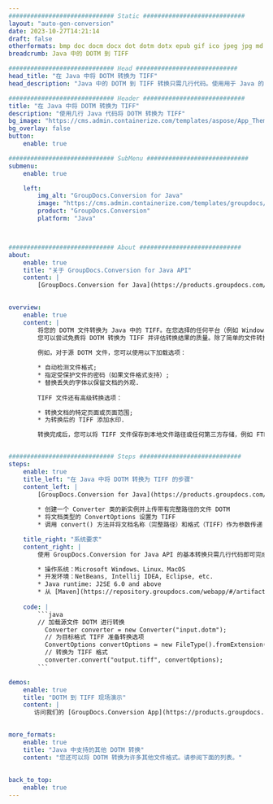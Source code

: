 ```yaml
---
############################# Static ############################
layout: "auto-gen-conversion"
date: 2023-10-27T14:21:14
draft: false
otherformats: bmp doc docm docx dot dotm dotx epub gif ico jpeg jpg md odt ott pdf png psd rtf tex tif tiff txt xps
breadcrumb: Java 中的 DOTM 到 TIFF

############################# Head ############################
head_title: "在 Java 中将 DOTM 转换为 TIFF"
head_description: "Java 中的 DOTM 到 TIFF 转换只需几行代码。使用用于 Java 的 GroupDocs 文档转换 API 转换 160 多种文件格式"

############################# Header ############################
title: "在 Java 中将 DOTM 转换为 TIFF"
description: "使用几行 Java 代码将 DOTM 转换为 TIFF"
bg_image: "https://cms.admin.containerize.com/templates/aspose/App_Themes/V3/images/bg/header1.png"
bg_overlay: false
button:
    enable: true

############################# SubMenu ############################
submenu:
    enable: true

    left:
        img_alt: "GroupDocs.Conversion for Java"
        image: "https://cms.admin.containerize.com/templates/groupdocs/images/product-logos/90x90-noborder/groupdocs-conversion-java.png"
        product: "GroupDocs.Conversion"
        platform: "Java"



############################# About ############################
about:
    enable: true
    title: "关于 GroupDocs.Conversion for Java API"
    content: |
        [GroupDocs.Conversion for Java](https://products.groupdocs.com/conversion/java/) 是一种高级文件格式转换 API，用于在 Microsoft Office、OpenDocument、PDF、HTML、电子邮件、CAD 等流行图像和文档格式之间进行转换。只需几行代码即可完成更多工作。本机 API 会自动检测原始文档的格式，并提供许多选项来自定义转换后的文档。除了从文档中提取信息的功能外，它还默认支持将转换结果缓存到本地磁盘。但是，任何类型的缓存存储都可以通过实施适当的接口来支持 - Amazon S3、Dropbox、Google Drive、Windows Azure、Reddis 或任何其他接口。
    

overview:
    enable: true
    content: |
        将您的 DOTM 文件转换为 Java 中的 TIFF。在您选择的任何平台（例如 Windows、Linux、macOS）上，只需几行 Java 代码。
        您可以尝试免费将 DOTM 转换为 TIFF 并评估转换结果的质量。除了简单的文件转换脚本外，您还可以尝试更复杂的选项来加载 DOTM 源文件并存储 TIFF 输出。 
        
        例如，对于源 DOTM 文件，您可以使用以下加载选项：

        * 自动检测文件格式;
        * 指定受保护文件的密码（如果文件格式支持）;
        * 替换丢失的字体以保留文档的外观.
        
        TIFF 文件还有高级转换选项：

        * 转换文档的特定页面或页面范围;
        * 为转换后的 TIFF 添加水印.

        转换完成后，您可以将 TIFF 文件保存到本地文件路径或任何第三方存储，例如 FTP、Amazon S3、Google Drive、Dropbox 等。请注意 - 转换 DOTM到 TIFF，您不需要安装任何额外的软件，例如 MS Office、Open Office、Adobe Acrobat Reader 等。


############################# Steps ############################
steps:
    enable: true
    title_left: "在 Java 中将 DOTM 转换为 TIFF 的步骤"
    content_left: |
        [GroupDocs.Conversion for Java](https://products.groupdocs.com/conversion/java/) 允许开发人员使用几行代码轻松地将 DOTM 文件转换为 TIFF。
        
        * 创建一个 Converter 类的新实例并上传带有完整路径的文件 DOTM
        * 将文档类型的 ConvertOptions 设置为 TIFF
        * 调用 convert() 方法并将文档名称（完整路径）和格式（TIFF）作为参数传递

    title_right: "系统要求"
    content_right: |
        使用 GroupDocs.Conversion for Java API 的基本转换只需几行代码即可完成。所有主要平台和操作系统都支持我们的 API。在执行以下代码之前，请确保您的系统上安装了以下先决条件。

        * 操作系统：Microsoft Windows、Linux、MacOS
        * 开发环境：NetBeans, Intellij IDEA, Eclipse, etc.
        * Java runtime: J2SE 6.0 and above
        * 从 [Maven](https://repository.groupdocs.com/webapp/#/artifacts/browse/tree/General/repo/com/groupdocs/groupdocs-conversion) 获取最新的 GroupDocs.Conversion for Java
         
    code: |
        ```java    
        // 加载源文件 DOTM 进行转换
          Converter converter = new Converter("input.dotm");
          // 为目标格式 TIFF 准备转换选项
          ConvertOptions convertOptions = new FileType().fromExtension("tiff").getConvertOptions();
          // 转换为 TIFF 格式
          converter.convert("output.tiff", convertOptions);
        ```

demos:
    enable: true
    title: "DOTM 到 TIFF 现场演示"
    content: |
       访问我们的 [GroupDocs.Conversion App](https://products.groupdocs.app/conversion/family) 网站并立即尝试 DOTM 到 TIFF 转换。免费演示具有以下好处
          

more_formats:
    enable: true
    title: "Java 中支持的其他 DOTM 转换"
    content: "您还可以将 DOTM 转换为许多其他文件格式。请参阅下面的列表。"
       
       
back_to_top:
    enable: true
---
```

